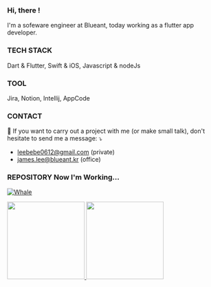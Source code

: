 

### Hi, there !

I'm a sofeware engineer at Blueant, today working as a flutter app developer.

### TECH STACK

Dart & Flutter, Swift & iOS, Javascript & nodeJs

### TOOL

Jira, Notion, Intellij, AppCode

### CONTACT

💌 If you want to carry out a project with me (or make small talk), don't hesitate to send me a message: ⤵️

- leebebe0612@gmail.com (private)
- james.lee@blueant.kr (office)


### REPOSITORY Now I'm Working...

[![Whale](https://github-readme-stats.vercel.app/api/pin/?username=bebe0612&repo=whale)](https://github.com/bebe0612/whale)

<div>
  <a href="https://github.com/bebe0612">
  <img height="180em" src="https://github-readme-stats.vercel.app/api?username=bebe0612&count_private=true&theme=cobalt&show_icons=true"/>
  <img height="180em" src="https://github-readme-stats.vercel.app/api/top-langs/?username=bebe0612&layout=compact&langs_count=7&theme=cobalt"/>
</div>
</br>
